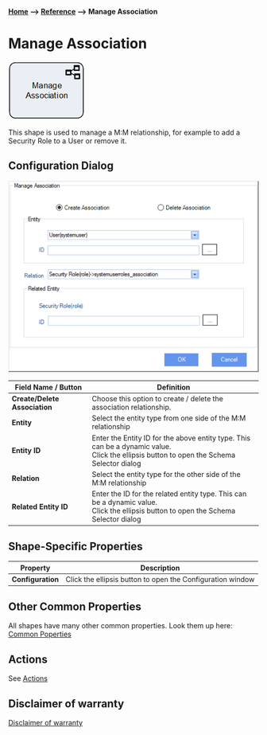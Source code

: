 __[Home](/) --> [Reference](/ref) --> Manage Association__

# Manage Association

![Manage Association](media/ManageAssociation.png)

This shape is used to manage a M:M relationship, for example to add a Security Role to a
User or remove it.

## Configuration Dialog

![Manage Association](media/ManageAssociation1.png)

| Field Name / Button       | Definition                                                                                                                               |
|---------------------------|------------------------------------------------------------------------------------------------------------------------------------------|
| **Create/Delete Association** | Choose this option to create / delete the association relationship.                                                                      |
| **Entity**                    | Select the entity type from one side of the M:M relationship                                                                             |
| **Entity ID**                 | Enter the Entity ID for the above entity type. This can be a dynamic value.<br>Click the ellipsis button to open the Schema Selector dialog |
| **Relation**                  | Select the entity type for the other side of the M:M relationship                                                                        |
| **Related Entity ID**         | Enter the ID for the related entity type. This can be a dynamic value.<br>Click the ellipsis button to open the Schema Selector dialog |


## Shape-Specific Properties

| Property | Description |
| -------- | ----------- |
| **Configuration** | Click the ellipsis button to open the Configuration window |


## Other Common Properties
All shapes have many other common properties. Look them up here: [Common Poperties](common/README.md)

## Actions
See [Actions](common/Actions.md)

## Disclaimer of warranty

[Disclaimer of warranty](../guides/common/DisclaimerOfWarranty.md)